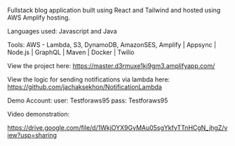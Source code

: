 Fullstack blog application built using React and Tailwind and hosted using AWS Amplify hosting.

Languages used: Javascript and Java


Tools: AWS - Lambda, S3, DynamoDB, AmazonSES, Amplify | Appsync | Node.js | GraphQL | Maven | Docker | Twilio 

View the project here: https://master.d3rmuxe1kj9gm3.amplifyapp.com/

View the logic for sending notifications via lambda here: https://github.com/jachaksekhon/NotificationLambda

Demo Account:
user: Testforaws95
pass: Testforaws95

Video demonstration:

https://drive.google.com/file/d/1WkjOYX9GyMAu05sgYkfyTTnHCgN_jhgZ/view?usp=sharing
